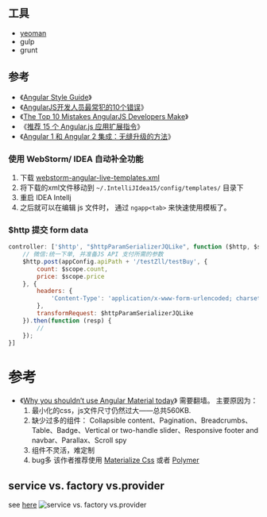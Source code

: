 

## 工具

* [yeoman](http://yeoman.io/)
* gulp
* grunt

## 参考
* 《[Angular Style Guide](https://github.com/johnpapa/angular-styleguide)》
* 《[AngularJS开发人员最常犯的10个错误](http://blog.jobbole.com/78946/)》
* 《[The Top 10 Mistakes AngularJS Developers Make](https://www.airpair.com/angularjs/posts/top-10-mistakes-angularjs-developers-make)》
* 《[推荐 15 个 Angular.js 应用扩展指令](http://www.oschina.net/translate/15-directives-to-extend-your-angular-js-apps)》
* 《[Angular 1 和 Angular 2 集成：无缝升级的方法](http://www.oschina.net/translate/angular-1-and-angular-2-coexistence?from=20150913)》

### 使用 WebStorm/ IDEA 自动补全功能

1. 下载  [webstorm-angular-live-templates.xml](https://github.com/johnpapa/angular-styleguide/blob/master/a1/assets/webstorm-angular-live-templates/webstorm-angular-live-templates.xml?raw=true)
2. 将下载的xml文件移动到 `~/.IntelliJIdea15/config/templates/` 目录下
3. 重启 IDEA Intellj
4. 之后就可以在编辑 js 文件时， 通过 `ngapp<tab>` 来快速使用模板了。


### $http 提交 form data

```js
controller: ['$http', "$httpParamSerializerJQLike", function ($http, $stateParams, $httpParamSerializerJQLike) {
    // 微信:统一下单, 并准备JS API 支付所需的参数
    $http.post(appConfig.apiPath + '/testZll/testBuy', {
        count: $scope.count,
        price: $scope.price
    }, {
        headers: {
            'Content-Type': 'application/x-www-form-urlencoded; charset=UTF-8'
        },
        transformRequest: $httpParamSerializerJQLike
    }).then(function (resp) {
        //
    });
}]
```

# 参考

* 《[Why you shouldn’t use Angular Material today](https://medium.com/@vayvala/why-you-shouldn-t-use-angular-material-4ffb937ef232#.87o02z8tm)》 需要翻墙。 主要原因为：
    1. 最小化的css，js文件尺寸仍然过大——总共560KB.
    1. 缺少过多的组件： Collapsible content、Pagination、Breadcrumbs、Table、Badge、Vertical or two-handle slider、Responsive footer and navbar、Parallax、Scroll spy
    1. 组件不灵活，难定制
    1. bug多
  该作者推荐使用 [Materialize Css](http://materializecss.com/) 或者 [Polymer](https://www.polymer-project.org/)

## service vs. factory vs.provider

see [here](http://stackoverflow.com/a/34202483/533317)
![service vs. factory vs.provider](http://i.stack.imgur.com/CkdHl.png)
